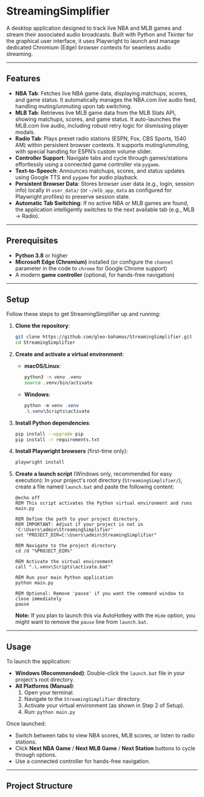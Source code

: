 # StreamingSimplifier

A desktop application designed to track live NBA and MLB games and stream their associated audio broadcasts. Built with Python and Tkinter for the graphical user interface, it uses Playwright to launch and manage dedicated Chromium (Edge) browser contexts for seamless audio streaming.

---

## Features

* **NBA Tab**: Fetches live NBA game data, displaying matchups, scores, and game status. It automatically manages the NBA.com live audio feed, handling muting/unmuting upon tab switching.
* **MLB Tab**: Retrieves live MLB game data from the MLB Stats API, showing matchups, scores, and game status. It auto-launches the MLB.com live audio, including robust retry logic for dismissing player modals.
* **Radio Tab**: Plays preset radio stations (ESPN, Fox, CBS Sports, 1540 AM) within persistent browser contexts. It supports muting/unmuting, with special handling for ESPN’s custom volume slider.
* **Controller Support**: Navigate tabs and cycle through games/stations effortlessly using a connected game controller via `pygame`.
* **Text-to-Speech**: Announces matchups, scores, and status updates using Google TTS and `pygame` for audio playback.
* **Persistent Browser Data**: Stores browser user data (e.g., login, session info) locally in `user_data/` (or `~/mlb_app_data` as configured for Playwright profiles) to preserve session state.
* **Automatic Tab Switching**: If no active NBA or MLB games are found, the application intelligently switches to the next available tab (e.g., MLB → Radio).

---

## Prerequisites

* **Python 3.8** or higher
* **Microsoft Edge (Chromium)** installed (or configure the `channel` parameter in the code to `chrome` for Google Chrome support)
* A modern **game controller** (optional, for hands-free navigation)

---

## Setup

Follow these steps to get StreamingSimplifier up and running:

1.  **Clone the repository**:
    ```bash
    git clone https://github.com/gleo-bahamas/StreamingSimplifier.git
    cd StreamingSimplifier
    ```

2.  **Create and activate a virtual environment**:
    * **macOS/Linux**:
        ```bash
        python3 -m venv .venv
        source .venv/bin/activate
        ```
    * **Windows**:
        ```powershell
        python -m venv .venv
        .\.venv\Scripts\activate
        ```

3.  **Install Python dependencies**:
    ```bash
    pip install --upgrade pip
    pip install -r requirements.txt
    ```

4.  **Install Playwright browsers** (first-time only):
    ```bash
    playwright install
    ```

5.  **Create a launch script** (Windows only, recommended for easy execution):
    In your project's root directory (`StreamingSimplifier/`), create a file named `launch.bat` and paste the following content:
    ```batch
    @echo off
    REM This script activates the Python virtual environment and runs main.py

    REM Define the path to your project directory.
    REM IMPORTANT: Adjust if your project is not in 'C:\Users\admin\StreamingSimplifier'
    set "PROJECT_DIR=C:\Users\admin\StreamingSimplifier"

    REM Navigate to the project directory
    cd /d "%PROJECT_DIR%"

    REM Activate the virtual environment
    call ".\.venv\Scripts\activate.bat"

    REM Run your main Python application
    python main.py

    REM Optional: Remove 'pause' if you want the command window to close immediately
    pause
    ```
    **Note:** If you plan to launch this via AutoHotkey with the `Hide` option, you might want to remove the `pause` line from `launch.bat`.

---

## Usage

To launch the application:

* **Windows (Recommended)**: Double-click the `launch.bat` file in your project's root directory.
* **All Platforms (Manual)**:
    1.  Open your terminal.
    2.  Navigate to the `StreamingSimplifier` directory.
    3.  Activate your virtual environment (as shown in Step 2 of Setup).
    4.  Run: `python main.py`

Once launched:
* Switch between tabs to view NBA scores, MLB scores, or listen to radio stations.
* Click **Next NBA Game** / **Next MLB Game** / **Next Station** buttons to cycle through options.
* Use a connected controller for hands-free navigation.

---

## Project Structure
